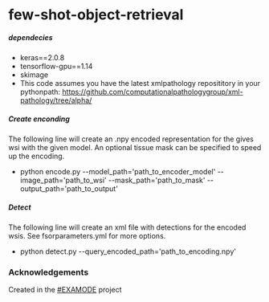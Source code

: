 # few-shot-object-retrieval


##### dependecies
 - keras==2.0.8
 - tensorflow-gpu==1.14
 - skimage
 - This code assumes you have the latest xmlpathology reposititory in your pythonpath: https://github.com/computationalpathologygroup/xml-pathology/tree/alpha/


##### Create enconding
The following line will create an .npy encoded representation for the gives wsi with the given model. An optional tissue mask can be specified to speed up the encoding.
 - python encode.py --model_path='path_to_encoder_model' --image_path='path_to_wsi' --mask_path='path_to_mask' --output_path='path_to_output'


##### Detect
The following line will create an xml file with detections for the encoded wsis. See fsorparameters.yml for more options.
 - python detect.py --query_encoded_path='path_to_encoding.npy' 


### Acknowledgements

Created in the [#EXAMODE](https://www.examode.eu/) project
